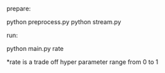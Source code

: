 prepare:

python preprocess.py
python stream.py

run:

python main.py rate

*rate is a trade off hyper parameter range from 0 to 1
